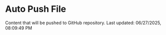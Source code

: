# Auto Push File

Content that will be pushed to GitHub repository.
Last updated: 06/27/2025, 08:09:49 PM